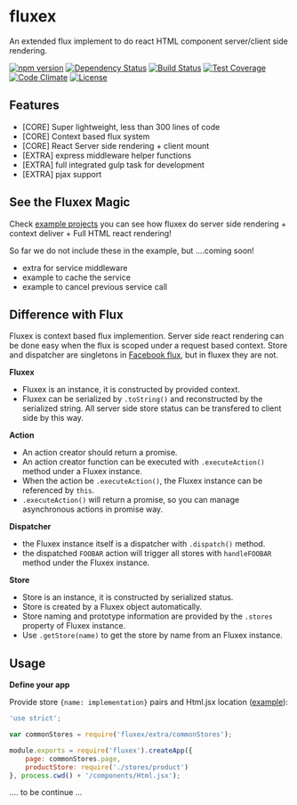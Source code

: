 fluxex
======

An extended flux implement to do react HTML component server/client side rendering.

[![npm version](https://img.shields.io/npm/v/fluxex.svg)](https://www.npmjs.org/package/fluxex) [![Dependency Status](https://david-dm.org/zordius/fluxex.png)](https://david-dm.org/zordius/fluxex)  [![Build Status](https://travis-ci.org/zordius/fluxex.svg?branch=master)](https://travis-ci.org/zordius/fluxex) [![Test Coverage](https://codeclimate.com/github/zordius/fluxex/badges/coverage.svg)](https://codeclimate.com/github/zordius/fluxex) [![Code Climate](https://codeclimate.com/github/zordius/fluxex/badges/gpa.svg)](https://codeclimate.com/github/zordius/fluxex) [![License](https://img.shields.io/badge/license-MIT-green.svg)](LICENSE.txt)

Features
--------

* [CORE] Super lightweight, less than 300 lines of code
* [CORE] Context based flux system
* [CORE] React Server side rendering + client mount
* [EXTRA] express middleware helper functions
* [EXTRA] full integrated gulp task for development
* [EXTRA] pjax support

See the Fluxex Magic
--------------------

Check <a href="examples">example projects</a> you can see how fluxex do server side rendering + context deliver + Full HTML react rendering!

So far we do not include these in the example, but ....coming soon!

* extra for service middleware
* example to cache the service
* example to cancel previous service call

Difference with Flux
--------------------

Fluxex is context based flux implemention. Server side react rendering can be done easy when the flux is scoped under a request based context. Store and dispatcher are singletons in <a href="https://github.com/facebook/flux">Facebook flux</a>, but in fluxex they are not.

**Fluxex**
* Fluxex is an instance, it is constructed by provided context.
* Fluxex can be serialized by `.toString()` and reconstructed by the serialized string. All server side store status can be transfered to client side by this way.

**Action**
* An action creator should return a promise.
* An action creator function can be executed with `.executeAction()` method under a Fluxex instance.
* When the action be `.executeAction()`, the Fluxex instance can be referenced by `this`.
* `.executeAction()` will return a promise, so you can manage asynchronous actions in promise way.

**Dispatcher**
* the Fluxex instance itself is a dispatcher with `.dispatch()` method.
* the dispatched `FOOBAR` action will trigger all stores with `handleFOOBAR` method under the Fluxex instance.

**Store**
* Store is an instance, it is constructed by serialized status.
* Store is created by a Fluxex object automatically.
* Store naming and prototype information are provided by the `.stores` property of Fluxex instance.
* Use `.getStore(name)` to get the store by name from an Fluxex instance.

Usage
-----

**Define your app**

Provide store `{name: implementation}` pairs and Html.jsx location (<a href="https://github.com/zordius/fluxex/blob/master/examples/02-routing/fluxexapp.js">example</a>):
```javascript
'use strict';

var commonStores = require('fluxex/extra/commonStores');

module.exports = require('fluxex').createApp({
    page: commonStores.page,
    productStore: require('./stores/product')
}, process.cwd() + '/components/Html.jsx');
```

.... to be continue ...
